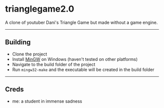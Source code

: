 
# trianglegame2.0

A clone of youtuber Dani's Triangle Game but made without a game engine.
___

## Building

- Clone the project
- Install [MinGW](https://www.mingw-w64.org/downloads/ 'Download MinGW') on Windows (haven't tested on other platforms)
- Navigate to the build folder of the project
- Run `mingw32-make` and the executable will be created in the build folder 

___

## Creds

- me: a student in immense sadness
